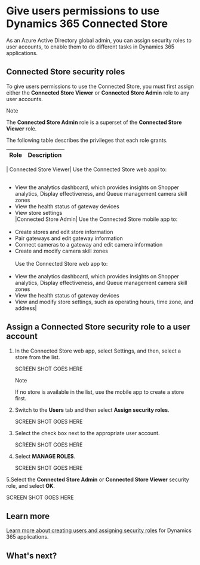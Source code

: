 

# Give users permissions to use Dynamics 365 Connected Store

As an Azure Active Directory global admin, you can assign security roles to user accounts, to enable them to do different tasks in Dynamics 365 applications.

## Connected Store security roles

To give users permissions to use the Connected Store, you must first assign either the **Connected Store Viewer** or **Connected Store Admin** role to any user accounts. 

> [!NOTE]
> The **Connected Store Admin** role is a superset of the **Connected Store Viewer** role.

The following table describes the privileges that each role grants.

|Role|	Description|
|--------------------------------|----------------------------------------------------------------------------------------------|
|
Connected Store Viewer|	Use the Connected Store web appl to:<br><br>
- View the analytics dashboard, which provides insights on Shopper analytics, Display effectiveness, and Queue management camera skill zones<br>
- View the health status of gateway devices <br>
- View store settings<br>
|Connected Store Admin|	Use the Connected Store mobile app to:<br><br>
- Create stores and edit store information<br>
- Pair gateways and edit gateway information<br>
- Connect cameras to a gateway and edit camera information<br>
- Create and modify camera skill zones<br><br>
Use the Connected Store web app to:<br><br>
- View the analytics dashboard, which provides insights on Shopper analytics, Display effectiveness, and Queue management camera skill zones<br>
- View the health status of gateway devices<br>
- View and modify store settings, such as operating hours, time zone, and address|

## Assign a Connected Store security role to a user account

1. In the Connected Store web app, select Settings, and then, select a store from the list.

    SCREEN SHOT GOES HERE

    > [!NOTE]
    > If no store is available in the list, use the mobile app to create a store first.
    
2. Switch to the **Users** tab and then select **Assign security roles**.

    SCREEN SHOT GOES HERE
    
3. Select the check box next to the appropriate user account.

    SCREEN SHOT GOES HERE
    
4. Select **MANAGE ROLES**. 

   SCREEN SHOT GOES HERE

5.Select the **Connected Store Admin** or **Connected Store Viewer** security role, and select **OK**. 

   SCREEN SHOT GOES HERE

## Learn more

[Learn more about creating users and assigning security roles](https://go.microsoft.com/fwlink/?linkid=2128632) for Dynamics 365 applications.

## What's next?


